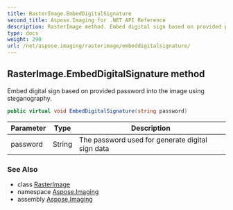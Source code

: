 ```yaml
---
title: RasterImage.EmbedDigitalSignature
second_title: Aspose.Imaging for .NET API Reference
description: RasterImage method. Embed digital sign based on provided password into the image using steganography
type: docs
weight: 290
url: /net/aspose.imaging/rasterimage/embeddigitalsignature/
---
```

## RasterImage.EmbedDigitalSignature method

Embed digital sign based on provided password into the image using steganography.

```csharp
public virtual void EmbedDigitalSignature(string password)
```

| Parameter | Type | Description |
| --- | --- | --- |
| password | String | The password used for generate digital sign data |

### See Also

* class [RasterImage](../)
* namespace [Aspose.Imaging](../../rasterimage/)
* assembly [Aspose.Imaging](../../../)



